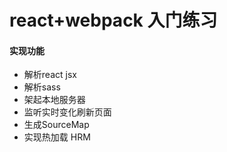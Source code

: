 # react+webpack 入门练习

#### 实现功能

* 解析react jsx
* 解析sass
* 架起本地服务器
* 监听实时变化刷新页面
* 生成SourceMap
* 实现热加载 HRM

